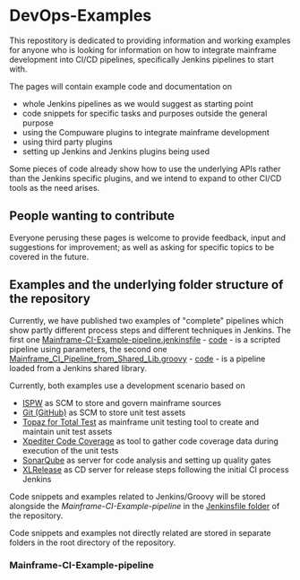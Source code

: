 # DevOps-Examples
This repostitory is dedicated to providing information and working examples for anyone who is looking for information on how to integrate mainframe development into CI/CD pipelines, specifically Jenkins pipelines to start with. 

The pages will contain example code and documentation on
- whole Jenkins pipelines as we would suggest as starting point
- code snippets for specific tasks and purposes outside the general purpose
- using the Compuware plugins to integrate mainframe development
- using third party plugins
- setting up Jenkins and Jenkins plugins being used

Some pieces of code already show how to use the underlying APIs rather than the Jenkins specific plugins, and we intend to expand to other CI/CD tools as the need arises. 

## People wanting to contribute
Everyone perusing these pages is welcome to provide feedback, input and suggestions for improvement; as well as asking for specific topics to be covered in the future.

## Examples and the underlying folder structure of the repository
Currently, we have published two examples of "complete" pipelines which show partly different process steps and different techniques in Jenkins. The first one [Mainframe-CI-Example-pipeline.jenkinsfile](./Mainframe-CI-Example-pipeline.md) - [code](https://github.com/cpwr-devops/DevOps-Examples/blob/suggest/Jenkinsfile/Mainframe-CI-Example-pipeline.jenkinsfile) - is a scripted pipeline using parameters, the second one [Mainframe_CI_Pipeline_from_Shared_Lib.groovy](./Mainframe_CI_Pipeline_from_Shared_Lib.md) - [code](https://github.com/cpwr-devops/DevOps-Examples/blob/suggest/vars/Mainframe_CI_Pipeline_from_Shared_Lib.groovy) - is a pipeline loaded from a Jenkins shared library.

Currently, both examples use a development scenario based on
- [ISPW](https://compuware.com/ispw-source-code-management/) as SCM to store and govern mainframe sources
- [Git (GitHub)](https://github.com/) as SCM to store unit test assets
- [Topaz for Total Test](https://compuware.com/topaz-for-total-test-automation/) as mainframe unit testing tool to create and maintain unit test assets
- [Xpediter Code Coverage](https://compuware.com/xpediter-mainframe-debugging-tools/) as tool to gather code coverage data during execution of the unit tests
- [SonarQube](https://www.sonarsource.com/) as server for code analysis and setting up quality gates
- [XLRelease](https://xebialabs.com/) as CD server for release steps following the initial CI process Jenkins

Code snippets and examples related to Jenkins/Groovy will be stored alongside the *Mainframe-CI-Example-pipeline* in the [Jenkinsfile folder](https://github.com/cpwr-devops/DevOps-Examples/tree/suggest/Jenkinsfile) of the repository.

Code snippets and examples not directly related are stored in separate folders in the root directory of the repository.

### Mainframe-CI-Example-pipeline
